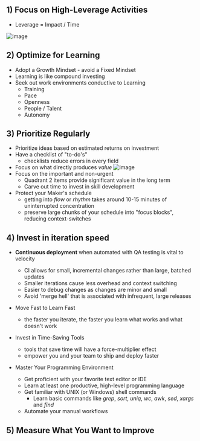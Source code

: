 ## 1) Focus on High-Leverage Activities
- Leverage = Impact / Time
  
![image](https://github.com/peterkwkwan/Programming_Theory/assets/37263010/2bd3718a-1539-4940-96f5-8cf22454cba3)

## 2) Optimize for Learning
- Adopt a Growth Mindset - avoid a Fixed Mindset
- Learning is like compound investing
- Seek out work environments conductive to Learning
  - Training
  - Pace
  - Openness
  - People / Talent
  - Autonomy

## 3) Prioritize Regularly
- Prioritize ideas based on estimated returns on investment
- Have a checklist of "to-do's"
  - checklists reduce errors in every field
- Focus on what directly produces *value*
![image](https://github.com/peterkwkwan/Programming_Theory/assets/37263010/8cf9dca5-1456-48b6-b0fb-02050ad05a86)
- Focus on the important and non-urgent
  - Quadrant 2 items provide significant value in the long term
  - Carve out time to invest in skill development
- Protect your Maker's schedule
  - getting into *flow* or *rhythm* takes around 10-15 minutes of uninterrupted concentration
  - preserve large chunks of your schedule into "focus blocks", reducing context-switches

## 4) Invest in iteration speed
- **Continuous deployment** when automated with QA testing is vital to velocity
  - CI allows for small, incremental changes rather than large, batched updates
  - Smaller iterations cause less overhead and context switching
  - Easier to debug changes as changes are minor and small
  - Avoid 'merge hell' that is associated with infrequent, large releases
 
- Move Fast to Learn Fast
  - the faster you iterate, the faster you learn what works and what doesn't work

- Invest in Time-Saving Tools
  - tools that save time will have a force-multiplier effect
  - empower you and your team to ship and deploy faster
 
- Master Your Programming Environment
  - Get proficient with your favorite text editor or IDE
  - Learn at least one productive, high-level programming language
  - Get familiar with UNIX (or Windows) shell commands
    - Learn basic commands like _grep_, _sort_, _uniq_, _wc_, _awk_, _sed_, _xargs_ and _find_
  - Automate your manual workflows
 

## 5) Measure What You Want to Improve
